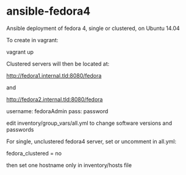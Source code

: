 # ansible-fedora4
Ansible deployment of fedora 4, single or clustered, on Ubuntu 14.04

To create in vagrant:

vagrant up

Clustered servers will then be located at:

http://fedora1.internal.tld:8080/fedora

and

http://fedora2.internal.tld:8080/fedora

username: fedoraAdmin pass: password

edit inventory/group_vars/all.yml to change software versions and passwords

For single, unclustered fedora4 server, set or uncomment in all.yml:

fedora_clustered = no

then set one hostname only in inventory/hosts file
